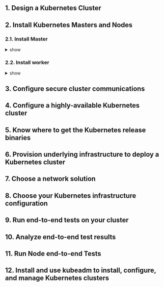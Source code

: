 ## 1. Design a Kubernetes Cluster
## 2. Install Kubernetes Masters and Nodes
### 2.1. Install Master
<details><summary>show</summary>
<p>
  
Follow [instructions using native packages management](https://kubernetes.io/docs/tasks/tools/install-kubectl/#install-using-native-package-management)

Enter root and update, upgrade the system
```bash
sudo -i
apt-get update && apt-get upgrade -y
```
[Install docker](https://kubernetes.io/docs/setup/production-environment/container-runtimes/#docker) 
```bash
apt-get install -y docker.io
cat > /etc/docker/daemon.json <<EOF
{
  "exec-opts": ["native.cgroupdriver=systemd"],
  "log-driver": "json-file",
  "log-opts": {
    "max-size": "100m"
  },
  "storage-driver": "overlay2"
}
EOF

mkdir -p /etc/systemd/system/docker.service.d

# Restart docker.
systemctl daemon-reload
systemctl restart docker
```
Add new repo for kubernetes
```bash
vim /etc/apt/sources.list.d/kubernetes.list
```
```vim
deb http://apt.kubernetes.io/ kubernetes-xenial main
```
Add a GPG key for the package, and update with new repo
```bash
curl -s https://packages.cloud.google.com/apt/doc/apt-key.gpg | sudo apt-key add -
apt-get update
```
Install kubeadm, kubelet, and kubectl
```bash
apt-get install -y kubeadm=1.14.1-00 kubelet=1.14.1-00 kubectl=1.14.1-00
```
Install Container Networking Interface (CNI). Follows intrustions to use [Calico for Network Policy](https://docs.projectcalico.org/v3.8/getting-started/kubernetes/)
Download calico.yaml file. Looking for the CALICO_IPv4POOL_CIDR. Note that the default is 192.168.0.0/16. If you are using a different pod CIDR, change it accordingly in the calico.yaml file.
```bash
wget https://docs.projectcalico.org/v3.8/manifests/calico.yaml
cat calico.yaml | grep -a2 CIDR
```
Need to [turn off all swap devices](https://serverfault.com/questions/684771/best-way-to-disable-swap-in-linux) before initalize the master. Initialize the master using the following command. Save the kubeadm join output to use when adding workers to the cluster.
```bash
kubeadm init --kubernetes-version=1.14.1 --pod-network-cidr=192.168.0.0/16 | tee kubeadm-init.out
```
```bash
kubeadm join 10.0.2.15:6443 --token m3jpro.pvufj1envk6mx3g5 \
    --discovery-token-ca-cert-hash sha256:822885260222721f04296d96d490ddf9de568cd3507b735a1c21a5185755042e
```
Exit root and following instructions for the regular user
```bash
exit
mkdir -p $HOME/.kube
sudo cp -i /etc/kubernetes/admin.conf $HOME/.kube/config
sudo chown $(id -u):$(id -g) $HOME/.kube/config
```
Copy calico.yaml file from root to regular user space, and apply the calico file with kubectl
```bash
sudo cp /root/calico.yaml .
kubectl apply -f calico.yaml
```
Apply [kubectl autocompletion ](https://kubernetes.io/docs/reference/kubectl/cheatsheet/#kubectl-autocomplete)
```bash
source <(kubectl completion bash) # setup autocomplete in bash into the current shell, bash-completion package should be installed first.
echo "source <(kubectl completion bash)" >> ~/.bashrc # add autocomplete permanently to your bash shell.
```

</p>
</details>

### 2.2. Install worker
<details><summary>show</summary>
<p>
  
[Install docker](https://kubernetes.io/docs/setup/production-environment/container-runtimes/#docker) 
```bash
apt-get install -y docker.io
```
Similar to master installation with less commands.
```bash
sudo -i
apt-get update && sudo apt-get install -y apt-transport-https
curl -s https://packages.cloud.google.com/apt/doc/apt-key.gpg | sudo apt-key add -
echo "deb https://apt.kubernetes.io/ kubernetes-xenial main" | sudo tee -a /etc/apt/sources.list.d/kubernetes.list
apt-get update
apt-get install -y kubeadm=1.14.1-00 kubelet=1.14.1-00 kubectl=1.14.1-00
```
Need to [turn off all swap devices](https://serverfault.com/questions/684771/best-way-to-disable-swap-in-linux) before joining the cluster using the output of kubeadm init above
```bash
kubeadm join 10.0.2.15:6443 --token m3jpro.pvufj1envk6mx3g5 \
    --discovery-token-ca-cert-hash sha256:822885260222721f04296d96d490ddf9de568cd3507b735a1c21a5185755042e
```

</p>
</details>

## 3. Configure secure cluster communications
## 4. Configure a highly-available Kubernetes cluster
## 5. Know where to get the Kubernetes release binaries
## 6. Provision underlying infrastructure to deploy a Kubernetes cluster
## 7. Choose a network solution
## 8. Choose your Kubernetes infrastructure configuration
## 9. Run end-to-end tests on your cluster
## 10. Analyze end-to-end test results
## 11. Run Node end-to-end Tests
## 12. Install and use kubeadm to install, configure, and manage Kubernetes clusters
